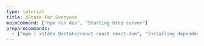 ```yaml
---
type: tutorial
title: XState For Everyone
mainCommand: ["npm run dev", "Starting http server"]
prepareCommands:
  - ["npm i xstate @xstate/react react react-dom", "Installing dependencies"]
---
```

